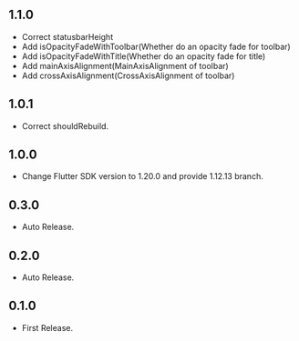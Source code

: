 ## 1.1.0

* Correct statusbarHeight
* Add isOpacityFadeWithToolbar(Whether do an opacity fade for toolbar)
* Add isOpacityFadeWithTitle(Whether do an opacity fade for title)
* Add mainAxisAlignment(MainAxisAlignment of toolbar)
* Add crossAxisAlignment(CrossAxisAlignment of toolbar)
  
## 1.0.1

* Correct shouldRebuild.

## 1.0.0

* Change Flutter SDK version to 1.20.0 and provide 1.12.13 branch.

## 0.3.0

* Auto Release.

## 0.2.0

* Auto Release.

## 0.1.0

* First Release.
